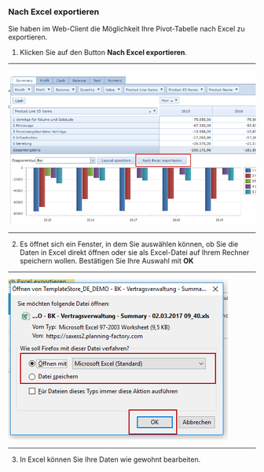 ### Nach Excel exportieren

Sie haben im Web-Client die Möglichkeit Ihre Pivot-Tabelle nach Excel zu exportieren.

1) Klicken Sie auf den Button **Nach Excel exportieren**.

---
![](/assets/f35.png)

---

2) Es öffnet sich ein Fenster, in dem Sie auswählen können, ob Sie die Daten in Excel direkt öffnen oder sie als Excel-Datei auf Ihrem Rechner speichern wollen. Bestätigen Sie Ihre Auswahl mit **OK**

---
![](/assets/f36.png)

---

3) In Excel können Sie Ihre Daten wie gewohnt bearbeiten.